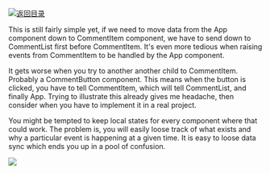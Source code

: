 [![返回目录](https://i.postimg.cc/50XLzC7C/image.png)](https://parg.co/UGZ) 
 
This is still fairly simple yet, if we need to move data from the App component down to CommentItem component, we have to send down to CommentList first before CommentItem. It's even more tedious when raising events from CommentItem to be handled by the App component.

It gets worse when you try to another another child to CommentItem. Probably a CommentButton component. This means when the button is clicked, you have to tell CommentItem, which will tell CommentList, and finally App. Trying to illustrate this already gives me headache, then consider when you have to implement it in a real project.

You might be tempted to keep local states for every component where that could work. The problem is, you will easily loose track of what exists and why a particular event is happening at a given time. It is easy to loose data sync which ends you up in a pool of confusion.

![](https://cdn.scotch.io/10/1hbdfyVuQqKWpDYEMXi2_Screen%20Shot%202017-05-08%20at%205.28.21%20PM.png)